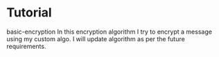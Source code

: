 # Tutorial
basic-encryption
In this encryption algorithm I try to encrypt a message using my custom algo. I will update algorithm as per the future requirements.

